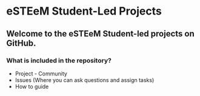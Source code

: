 # eSTEeM Student-Led Projects
## Welcome to the eSTEeM Student-led projects on GitHub.
### What is included in the repository?
- Project - Community
- Issues (Where you can ask questions and assign tasks)
- How to guide

